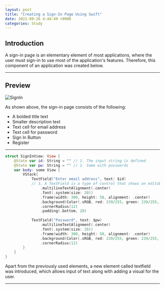 ```yaml
---
layout: post
title: "Creating a Sign-In Page Using Swift"
date: 2022-09-26 4:48:49 +0900
categories: Study
---
```


## Introduction

A sign-in page is an elementary element of most applications, where the user must sign-in to use most of the application's features. Therefore, this component of an application was created below.

---

## Preview

![SignIn](/csblog/assets/article_images/signin/login.png)

As shown above, the sign-in page consists of the following:

- A bolded title text
- Smaller description text
- Text cell for email address
- Text cell for password
- Sign In Button
- Register

---

```swift
struct SignInView: View {
    @State var id: String = "" // 1. The input string is defined
    @State var pw: String = "" // 2. Same with passwords
    var body: some View {
        VStack{ 
            TextField("Enter email address", text: $id)
            // 3. A TextField is a type of control that shows an editable text interface.
                .multilineTextAlignment(.center)
                .font(.system(size: 20))
                .frame(width: 300, height: 50, alignment: .center)
                .background(Color(.sRGB, red: 239/255, green: 239/255, blue: 239/255))
                .cornerRadius(12)
                .padding(.bottom, 20)
                
            TextField("Password", text: $pw)
                .multilineTextAlignment(.center)
                .font(.system(size: 20))
                .frame(width: 300, height: 50, alignment: .center)
                .background(Color(.sRGB, red: 239/255, green: 239/255, blue: 239/255))
                .cornerRadius(12)
        }
    }
}

```

Apart from the previously used elements, a new element called textfield was introduced, which allows input of text along with adding a visual for the user.

---